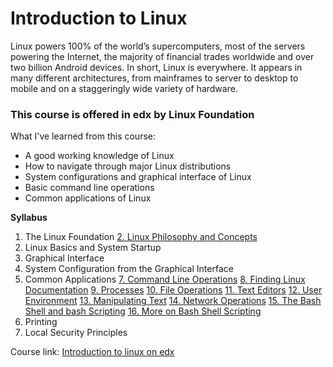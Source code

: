 # Introduction to Linux

Linux powers 100% of the world’s supercomputers, most of the servers powering the Internet, the majority of financial trades worldwide and over two billion Android devices. In short, Linux is everywhere. It appears in many different architectures, from mainframes to server to desktop to mobile and on a staggeringly wide variety of hardware. 

### This course is offered in edx by Linux Foundation

What I've learned from this course:

- A good working knowledge of Linux
- How to navigate through major Linux distributions
- System configurations and graphical interface of Linux
- Basic command line operations
- Common applications of Linux

**Syllabus**

1. The Linux Foundation
[2. Linux Philosophy and Concepts](2-linux-concept.md)
3. Linux Basics and System Startup
4. Graphical Interface
5. System Configuration from the Graphical Interface
6. Common Applications
[7. Command Line Operations](7-command-line-operations.md)
[8. Finding Linux Documentation](8-linux-documentation.md)
[9. Processes](9-Processes.md)
[10. File Operations](10-file-operations.md)
[11. Text Editors](11-text-editors.md)
[12. User Environment](12-user-environment.md)
[13. Manipulating Text](13-manipulating-text.md)
[14. Network Operations](14-network-operations.md)
[15. The Bash Shell and bash Scripting](15-bash-shell-and-scripting.md)
[16. More on Bash Shell Scripting](16-more-bash-shell-scripting.md)
17. Printing
18. Local Security Principles

Course link: 	[Introduction to linux on edx](https://www.edx.org/course/introduction-to-linux)